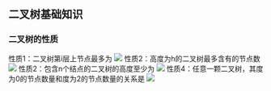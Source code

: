 ## 二叉树基础知识

### 二叉树的性质
性质1：二叉树第i层上节点最多为
  ![](https://swapp-images.oss-cn-hangzhou.aliyuncs.com/user-head-img/20170718/00642d519b0915066968ee1456bc2d9ab.png)
性质2：高度为h的二叉树最多含有的节点数
  ![](https://swapp-images.oss-cn-hangzhou.aliyuncs.com/user-head-img/20170718/00642d519b0915066968ee1456bc2d9ae.png)
性质2：包含n个结点的二叉树的高度至少为
  ![](https://swapp-images.oss-cn-hangzhou.aliyuncs.com/user-head-img/20170718/00642d519b0915066968ee1456bc2d9ac.png)
性质4：任意一颗二叉树，其度为0的节点数量和度为2的节点数量的关系是
  ![](https://swapp-images.oss-cn-hangzhou.aliyuncs.com/user-head-img/20170718/00642d519b0915066968ee1456bc2d9ad.png)
